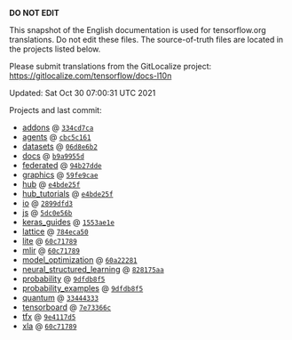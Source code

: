 __DO NOT EDIT__

This snapshot of the English documentation is used for tensorflow.org
translations. Do not edit these files. The source-of-truth files are located in
the projects listed below.

Please submit translations from the GitLocalize project: https://gitlocalize.com/tensorflow/docs-l10n

Updated: Sat Oct 30 07:00:31 UTC 2021

Projects and last commit:

- [addons](https://github.com/tensorflow/addons/tree/master/docs) @ <a href='https://github.com/tensorflow/addons/commit/334cd7ca8fb944aab38164a13d7d2203d7c39605'><code>334cd7ca</code></a>
- [agents](https://github.com/tensorflow/agents/tree/master/docs) @ <a href='https://github.com/tensorflow/agents/commit/cbc5c161224465f4fdf06464d39f14184faea396'><code>cbc5c161</code></a>
- [datasets](https://github.com/tensorflow/datasets/tree/master/docs) @ <a href='https://github.com/tensorflow/datasets/commit/06d8e6b2b1f003bd6ace00cf1e91ad889dc6f39e'><code>06d8e6b2</code></a>
- [docs](https://github.com/tensorflow/docs/tree/master/site/en) @ <a href='https://github.com/tensorflow/docs/commit/b9a9955d37df9b73861068093e22fc8193a1c9fa'><code>b9a9955d</code></a>
- [federated](https://github.com/tensorflow/federated/tree/main/docs) @ <a href='https://github.com/tensorflow/federated/commit/94b27ddedd479dfe369e86dad1980fa7f842a020'><code>94b27dde</code></a>
- [graphics](https://github.com/tensorflow/graphics/tree/master/tensorflow_graphics/g3doc) @ <a href='https://github.com/tensorflow/graphics/commit/59fe9caec32743672731af62f94bb2aea94e4951'><code>59fe9cae</code></a>
- [hub](https://github.com/tensorflow/hub/tree/master/docs) @ <a href='https://github.com/tensorflow/hub/commit/e4bde25ff0a752248bf55fd0e666f425623878b6'><code>e4bde25f</code></a>
- [hub_tutorials](https://github.com/tensorflow/hub/tree/master/examples/colab) @ <a href='https://github.com/tensorflow/hub/commit/e4bde25ff0a752248bf55fd0e666f425623878b6'><code>e4bde25f</code></a>
- [io](https://github.com/tensorflow/io/tree/master/docs) @ <a href='https://github.com/tensorflow/io/commit/2899dfd3781e07c35062d418126b774f740216d7'><code>2899dfd3</code></a>
- [js](https://github.com/tensorflow/tfjs-website/tree/master/docs) @ <a href='https://github.com/tensorflow/tfjs-website/commit/5dc0e56b49ce2138479de36c315ca0e81671ff94'><code>5dc0e56b</code></a>
- [keras_guides](https://github.com/tensorflow/docs/tree/snapshot-keras/site/en/guide/keras) @ <a href='https://github.com/tensorflow/docs/commit/1553ae1e4a149be71703e2ee60173b3d1e0e8c00'><code>1553ae1e</code></a>
- [lattice](https://github.com/tensorflow/lattice/tree/master/docs) @ <a href='https://github.com/tensorflow/lattice/commit/784eca50cbdfedf39f183cc7d298c9fe376b69c0'><code>784eca50</code></a>
- [lite](https://github.com/tensorflow/tensorflow/tree/master/tensorflow/lite/g3doc) @ <a href='https://github.com/tensorflow/tensorflow/commit/60c71789945a7127d0bb64e809fa50dfe77211ed'><code>60c71789</code></a>
- [mlir](https://github.com/tensorflow/tensorflow/tree/master/tensorflow/compiler/mlir/g3doc) @ <a href='https://github.com/tensorflow/tensorflow/commit/60c71789945a7127d0bb64e809fa50dfe77211ed'><code>60c71789</code></a>
- [model_optimization](https://github.com/tensorflow/model-optimization/tree/master/tensorflow_model_optimization/g3doc) @ <a href='https://github.com/tensorflow/model-optimization/commit/60a222810fec9a85da041e05fbdf3feacab1eac1'><code>60a22281</code></a>
- [neural_structured_learning](https://github.com/tensorflow/neural-structured-learning/tree/master/g3doc) @ <a href='https://github.com/tensorflow/neural-structured-learning/commit/828175aae2140a96c661c77ff258c9d718c6293f'><code>828175aa</code></a>
- [probability](https://github.com/tensorflow/probability/tree/main/tensorflow_probability/g3doc) @ <a href='https://github.com/tensorflow/probability/commit/9dfdb8f5c5b6317ac97b7f2643faf3e136a8737c'><code>9dfdb8f5</code></a>
- [probability_examples](https://github.com/tensorflow/probability/tree/main/tensorflow_probability/examples/jupyter_notebooks) @ <a href='https://github.com/tensorflow/probability/commit/9dfdb8f5c5b6317ac97b7f2643faf3e136a8737c'><code>9dfdb8f5</code></a>
- [quantum](https://github.com/tensorflow/quantum/tree/master/docs) @ <a href='https://github.com/tensorflow/quantum/commit/334443337aaa519573f397e2ae73b6e0b0ec8ca4'><code>33444333</code></a>
- [tensorboard](https://github.com/tensorflow/tensorboard/tree/master/docs) @ <a href='https://github.com/tensorflow/tensorboard/commit/7e73366c2a1d5eef95778775d7c13750c657328b'><code>7e73366c</code></a>
- [tfx](https://github.com/tensorflow/tfx/tree/master/docs) @ <a href='https://github.com/tensorflow/tfx/commit/9e4117d5a410f91bc41571ad3a2f30b03a6a04f0'><code>9e4117d5</code></a>
- [xla](https://github.com/tensorflow/tensorflow/tree/master/tensorflow/compiler/xla/g3doc) @ <a href='https://github.com/tensorflow/tensorflow/commit/60c71789945a7127d0bb64e809fa50dfe77211ed'><code>60c71789</code></a>

